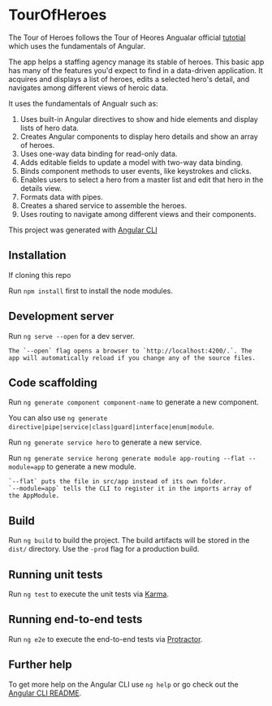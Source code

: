 # TourOfHeroes

The Tour of Heroes follows the Tour of Heores Angualar official [tutotial](https://angular.io/tutorial) which uses the fundamentals of Angular.

The app helps a staffing agency manage its stable of heroes. This basic app has many of the features you'd expect to find in a data-driven application. It acquires and displays a list of heroes, edits a selected hero's detail, and navigates among different views of heroic data.

It uses the fundamentals of Angualr such as:

1. Uses built-in Angular directives to show and hide elements and display lists of hero data.
2. Creates Angular components to display hero details and show an array of heroes.
3. Uses one-way data binding for read-only data.
4. Adds editable fields to update a model with two-way data binding.
5. Binds component methods to user events, like keystrokes and clicks.
6. Enables users to select a hero from a master list and edit that hero in the details view.
7. Formats data with pipes.
8. Creates a shared service to assemble the heroes.
9. Uses routing to navigate among different views and their components.

This project was generated with [Angular CLI](https://github.com/angular/angular-cli) 


## Installation

If cloning this repo

Run `npm install` first to install the node modules.


## Development server

Run `ng serve --open` for a dev server. 

```
The `--open` flag opens a browser to `http://localhost:4200/.`. The app will automatically reload if you change any of the source files.
```


## Code scaffolding

Run `ng generate component component-name` to generate a new component. 

You can also use `ng generate directive|pipe|service|class|guard|interface|enum|module`.

Run `ng generate service hero` to generate a new service. 

Run `ng generate service herong generate module app-routing --flat --module=app` to generate a new module.

```
`--flat` puts the file in src/app instead of its own folder.
`--module=app` tells the CLI to register it in the imports array of the AppModule.
```

## Build

Run `ng build` to build the project. The build artifacts will be stored in the `dist/` directory. Use the `-prod` flag for a production build.


## Running unit tests

Run `ng test` to execute the unit tests via [Karma](https://karma-runner.github.io).


## Running end-to-end tests

Run `ng e2e` to execute the end-to-end tests via [Protractor](http://www.protractortest.org/).


## Further help

To get more help on the Angular CLI use `ng help` or go check out the [Angular CLI README](https://github.com/angular/angular-cli/blob/master/README.md).
